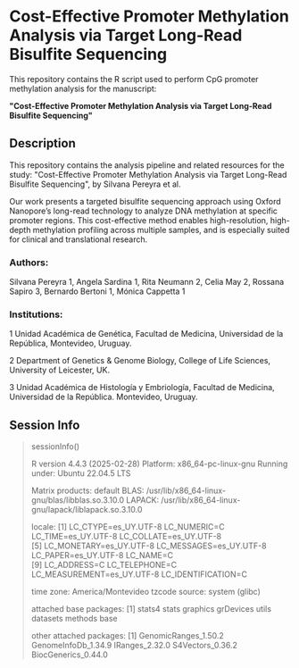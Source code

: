 # Cost-Effective Promoter Methylation Analysis via Target Long-Read Bisulfite Sequencing

This repository contains the R script used to perform CpG promoter methylation analysis for the manuscript:

**"Cost-Effective Promoter Methylation Analysis via Target Long-Read Bisulfite Sequencing"**  


## Description

This repository contains the analysis pipeline and related resources for the study:
"Cost-Effective Promoter Methylation Analysis via Target Long-Read Bisulfite Sequencing",
by Silvana Pereyra et al.

Our work presents a targeted bisulfite sequencing approach using Oxford Nanopore’s long-read technology to analyze DNA methylation at specific promoter regions. This cost-effective method enables high-resolution, high-depth methylation profiling across multiple samples, and is especially suited for clinical and translational research.

### Authors: 
Silvana Pereyra 1, Angela Sardina 1, Rita Neumann 2, Celia May 2, Rossana Sapiro 3, Bernardo Bertoni 1, Mónica Cappetta 1

### Institutions: 
1 Unidad Académica de Genética, Facultad de Medicina, Universidad de la República, Montevideo, Uruguay. 

2 Department of Genetics & Genome Biology, College of Life Sciences, University of Leicester, UK. 

3 Unidad Académica de Histología y Embriología, Facultad de Medicina, Universidad de la República. Montevideo, Uruguay.

## Session Info
> sessionInfo()
> 
> R version 4.4.3 (2025-02-28)
> Platform: x86_64-pc-linux-gnu
> Running under: Ubuntu 22.04.5 LTS
>
> Matrix products: default
> BLAS:   /usr/lib/x86_64-linux-gnu/blas/libblas.so.3.10.0 
> LAPACK: /usr/lib/x86_64-linux-gnu/lapack/liblapack.so.3.10.0
>
> locale:
> [1] LC_CTYPE=es_UY.UTF-8       LC_NUMERIC=C               LC_TIME=es_UY.UTF-8        LC_COLLATE=es_UY.UTF-8    
> [5] LC_MONETARY=es_UY.UTF-8    LC_MESSAGES=es_UY.UTF-8    LC_PAPER=es_UY.UTF-8       LC_NAME=C                 
> [9] LC_ADDRESS=C               LC_TELEPHONE=C             LC_MEASUREMENT=es_UY.UTF-8 LC_IDENTIFICATION=C       
>
>time zone: America/Montevideo
>tzcode source: system (glibc)
>
>attached base packages:
>[1] stats4    stats     graphics  grDevices utils     datasets  methods   base     
>
>other attached packages:
>[1] GenomicRanges_1.50.2 GenomeInfoDb_1.34.9  IRanges_2.32.0       S4Vectors_0.36.2     BiocGenerics_0.44.0 


